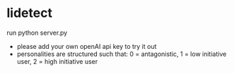# lidetect

run python server.py

- please add your own openAI api key to try it out
- personalities are structured such that: 0 = antagonistic, 1 = low initiative user, 2 = high initiative user
